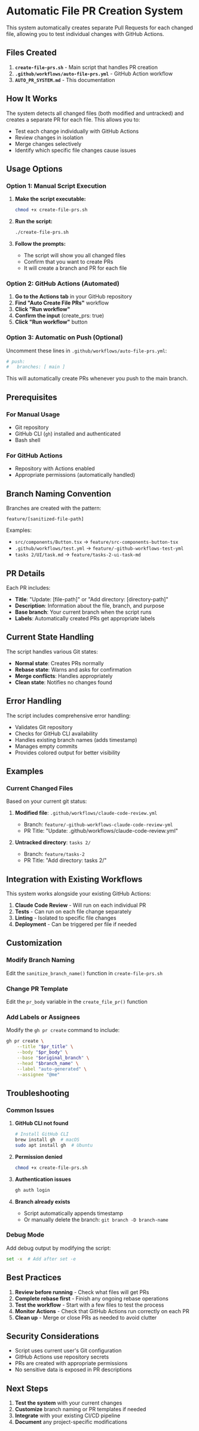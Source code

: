 # Automatic File PR Creation System

This system automatically creates separate Pull Requests for each changed file, allowing you to test individual changes with GitHub Actions.

## Files Created

1. **`create-file-prs.sh`** - Main script that handles PR creation
2. **`.github/workflows/auto-file-prs.yml`** - GitHub Action workflow
3. **`AUTO_PR_SYSTEM.md`** - This documentation

## How It Works

The system detects all changed files (both modified and untracked) and creates a separate PR for each file. This allows you to:

- Test each change individually with GitHub Actions
- Review changes in isolation
- Merge changes selectively
- Identify which specific file changes cause issues

## Usage Options

### Option 1: Manual Script Execution

1. **Make the script executable:**

   ```bash
   chmod +x create-file-prs.sh
   ```

2. **Run the script:**

   ```bash
   ./create-file-prs.sh
   ```

3. **Follow the prompts:**
   - The script will show you all changed files
   - Confirm that you want to create PRs
   - It will create a branch and PR for each file

### Option 2: GitHub Actions (Automated)

1. **Go to the Actions tab** in your GitHub repository
2. **Find "Auto Create File PRs"** workflow
3. **Click "Run workflow"**
4. **Confirm the input** (create_prs: true)
5. **Click "Run workflow"** button

### Option 3: Automatic on Push (Optional)

Uncomment these lines in `.github/workflows/auto-file-prs.yml`:

```yaml
# push:
#   branches: [ main ]
```

This will automatically create PRs whenever you push to the main branch.

## Prerequisites

### For Manual Usage

- Git repository
- GitHub CLI (`gh`) installed and authenticated
- Bash shell

### For GitHub Actions

- Repository with Actions enabled
- Appropriate permissions (automatically handled)

## Branch Naming Convention

Branches are created with the pattern:

```
feature/[sanitized-file-path]
```

Examples:

- `src/components/Button.tsx` → `feature/src-components-button-tsx`
- `.github/workflows/test.yml` → `feature/-github-workflows-test-yml`
- `tasks 2/UI/task.md` → `feature/tasks-2-ui-task-md`

## PR Details

Each PR includes:

- **Title**: "Update: [file-path]" or "Add directory: [directory-path]"
- **Description**: Information about the file, branch, and purpose
- **Base branch**: Your current branch when the script runs
- **Labels**: Automatically created PRs get appropriate labels

## Current State Handling

The script handles various Git states:

- **Normal state**: Creates PRs normally
- **Rebase state**: Warns and asks for confirmation
- **Merge conflicts**: Handles appropriately
- **Clean state**: Notifies no changes found

## Error Handling

The script includes comprehensive error handling:

- Validates Git repository
- Checks for GitHub CLI availability
- Handles existing branch names (adds timestamp)
- Manages empty commits
- Provides colored output for better visibility

## Examples

### Current Changed Files

Based on your current git status:

1. **Modified file**: `.github/workflows/claude-code-review.yml`

   - Branch: `feature/-github-workflows-claude-code-review-yml`
   - PR Title: "Update: .github/workflows/claude-code-review.yml"

2. **Untracked directory**: `tasks 2/`
   - Branch: `feature/tasks-2`
   - PR Title: "Add directory: tasks 2/"

## Integration with Existing Workflows

This system works alongside your existing GitHub Actions:

1. **Claude Code Review** - Will run on each individual PR
2. **Tests** - Can run on each file change separately
3. **Linting** - Isolated to specific file changes
4. **Deployment** - Can be triggered per file if needed

## Customization

### Modify Branch Naming

Edit the `sanitize_branch_name()` function in `create-file-prs.sh`

### Change PR Template

Edit the `pr_body` variable in the `create_file_pr()` function

### Add Labels or Assignees

Modify the `gh pr create` command to include:

```bash
gh pr create \
    --title "$pr_title" \
    --body "$pr_body" \
    --base "$original_branch" \
    --head "$branch_name" \
    --label "auto-generated" \
    --assignee "@me"
```

## Troubleshooting

### Common Issues

1. **GitHub CLI not found**

   ```bash
   # Install GitHub CLI
   brew install gh  # macOS
   sudo apt install gh  # Ubuntu
   ```

2. **Permission denied**

   ```bash
   chmod +x create-file-prs.sh
   ```

3. **Authentication issues**

   ```bash
   gh auth login
   ```

4. **Branch already exists**
   - Script automatically appends timestamp
   - Or manually delete the branch: `git branch -D branch-name`

### Debug Mode

Add debug output by modifying the script:

```bash
set -x  # Add after set -e
```

## Best Practices

1. **Review before running** - Check what files will get PRs
2. **Complete rebase first** - Finish any ongoing rebase operations
3. **Test the workflow** - Start with a few files to test the process
4. **Monitor Actions** - Check that GitHub Actions run correctly on each PR
5. **Clean up** - Merge or close PRs as needed to avoid clutter

## Security Considerations

- Script uses current user's Git configuration
- GitHub Actions use repository secrets
- PRs are created with appropriate permissions
- No sensitive data is exposed in PR descriptions

## Next Steps

1. **Test the system** with your current changes
2. **Customize** branch naming or PR templates if needed
3. **Integrate** with your existing CI/CD pipeline
4. **Document** any project-specific modifications
